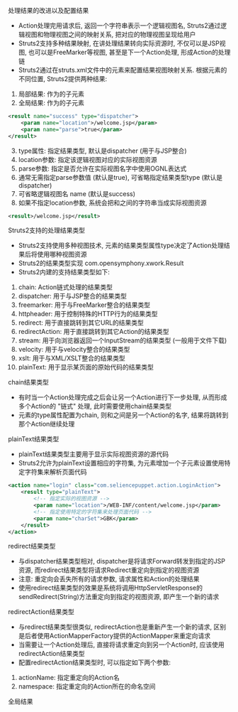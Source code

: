 处理结果的改进以及配置结果
* Action处理完用请求后, 返回一个字符串表示一个逻辑视图名, Struts2通过逻辑视图和物理视图之间的映射关系, 把对应的物理视图呈现给用户
* Struts2支持多种结果映射, 在讲处理结果转向实际资源时, 不仅可以是JSP视图, 也可以是FreeMarker等视图, 甚至是下一个Action处理, 形成Action的处理链
* Struts2通过在struts.xml文件中的<result>元素来配置结果视图映射关系. 根据<result>元素的不同位置, Struts2提供两种结果:
1) 局部结果: <result>作为<action>的子元素
2) 全局结果: <result>作为<global-results>的子元素
```xml
<result name="success" type="dispatcher">
    <param name="location">/welcome.jsp</param>
    <param name="parse">true</param>
</result>
```
3) type属性: 指定结果类型, 默认是dispatcher (用于与JSP整合)
4) location参数: 指定该逻辑视图对应的实际视图资源
5) parse参数: 指定是否允许在实际视图名字中使用OGNL表达式
6) 通常无需指定parse参数值 (默认是true), 可省略指定结果类型type (默认是dispatcher)
7) 可省略逻辑视图名 name (默认是success)
8) 如果不指定location参数, 系统会把<result>和</result>之间的字符串当成实际视图资源
```xml
<result>/welcome.jsp</result> 
```

Struts2支持的处理结果类型
* Struts2支持使用多种视图技术, <result>元素的结果类型属性type决定了Action处理结果后将使用哪种视图资源
* Struts2的结果类型实现 com.opensymphony.xwork.Result
* Struts2内建的支持结果类型如下:
1) chain: Action链式处理的结果类型
2) dispatcher: 用于与JSP整合的结果类型
3) freemarker: 用于与FreeMarker整合的结果类型
4) httpheader: 用于控制特殊的HTTP行为的结果类型
5) redirect: 用于直接跳转到其它URL的结果类型
6) redirectAction: 用于直接跳转到其它Action的结果类型
7) stream: 用于向浏览器返回一个InputStream的结果类型 (一般用于文件下载)
8) velocity: 用于与velocity整合的结果类型
9) xslt: 用于与XML/XSLT整合的结果类型
10) plainText: 用于显示某页面的原始代码的结果类型

chain结果类型
* 有时当一个Action处理完成之后会让另一个Action进行下一步处理, 从而形成多个Action的 "链式" 处理, 此时需要使用chain结果类型
* <result>元素的type属性配置为chain, 则<result>和</result>之间是另一个Action的名字, 结果将跳转到那个Action继续处理

plainText结果类型
* plainText结果类型主要用于显示实际视图资源的源代码
* Struts2允许为plainText设置相应的字符集, 为<result>元素增加一个<param>子元素设置使用特定字符集来解析页面代码
```xml
<action name="login" class="com.seliencepuppet.action.LoginAction">
    <result type="plainText">
        <!-- 指定实际的视图资源 -->
        <param name="location">/WEB-INF/content/welcome.jsp</param>
        <!-- 指定使用特定的字符集来处理页面代码 -->
        <param name="charSet">GBK</param>
    </result>
</action>
```

redirect结果类型
* 与dispatcher结果类型相对, dispatcher是将请求Forward转发到指定的JSP资源, 而redirect结果类型将请求Redirect重定向到指定的视图资源
* 注意: 重定向会丢失所有的请求参数, 请求属性和Action的处理结果
* 使用redirect结果类型的效果是系统将调用HttpServletResponse的sendRedirect(String)方法重定向到指定的视图资源, 即产生一个新的请求

redirectAction结果类型
* 与redirect结果类型很类似, redirectAction也是重新产生一个新的请求, 区别是后者使用ActionMapperFactory提供的ActionMapper来重定向请求
* 当需要让一个Action处理后, 直接将请求重定向到另一个Action时, 应该使用redirectAction结果类型
* 配置redirectAction结果类型时, 可以指定如下两个参数:
1) actionName: 指定重定向的Action名
2) namespace: 指定重定向的Action所在的命名空间

全局结果

